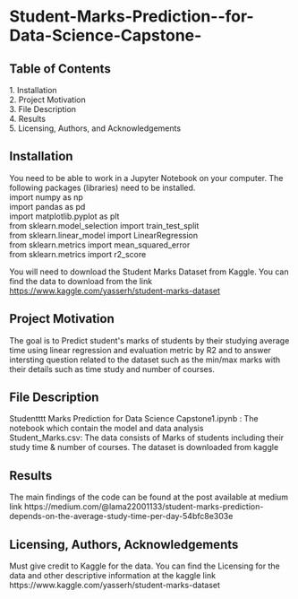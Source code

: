 # Student-Marks-Prediction--for-Data-Science-Capstone-

<h2> Table of Contents </h2> 
1. Installation   <br>
2. Project Motivation <br>
3. File Description <br> 
4. Results <br> 
5. Licensing, Authors, and Acknowledgements <br>

<h2> Installation </h2> 

You need to be able to work in a Jupyter Notebook on your computer. The following packages (libraries) need to be installed.  <br>
import numpy as np <br>
import pandas as pd <br>
import matplotlib.pyplot as plt <br>
from sklearn.model_selection import train_test_split <br>
from sklearn.linear_model import LinearRegression <br>
from sklearn.metrics import mean_squared_error <br>
from sklearn.metrics import r2_score <br>


You will need to download the Student Marks Dataset from Kaggle. You can find the data to download from the link  https://www.kaggle.com/yasserh/student-marks-dataset

<h2> Project Motivation </h2> 
The goal is to Predict student's marks of students by their studying average time using linear regression and evaluation metric by R2 and to answer intersting question related to the dataset such as the min/max marks with their details such as time study and number of courses. 


<h2> File Description </h2> 
Studentttt Marks Prediction for Data Science Capstone1.ipynb : The notebook which contain the model and data analysis <br>
Student_Marks.csv: The data consists of Marks of students including their study time & number of courses. The dataset is downloaded from kaggle 



<h2> Results </h2> 
The main findings of the code can be found at the post available at medium link  https://medium.com/@lama22001133/student-marks-prediction-depends-on-the-average-study-time-per-day-54bfc8e303e


<h2> Licensing, Authors, Acknowledgements </h2>
Must give credit to Kaggle for the data. You can find the Licensing for the data and other descriptive information at the kaggle link 
https://www.kaggle.com/yasserh/student-marks-dataset
